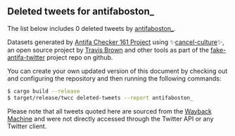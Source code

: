 ## Deleted tweets for antifaboston_

The list below includes 0 deleted tweets by
[antifaboston_](https://twitter.com/antifaboston_).



Datasets generated by [Antifa Checker 161 Project](https://twitter.com/antifacheck161) using ✨[cancel-culture](https://github.com/travisbrown/cancel-culture)✨, an open source project by 
[Travis Brown](https://twitter.com/travisbrown) and other tools as part of the 
[fake-antifa-twitter](https://github.com/antifacheck161/fake-antifa-twitter) project repo on github.

You can create your own updated version of this document by checking out and configuring the
repository and then running the following commands:

```bash
$ cargo build --release
$ target/release/twcc deleted-tweets --report antifaboston_
```

Please note that all tweets quoted here are sourced from the
[Wayback Machine](https://web.archive.org) and were not directly accessed through the Twitter API or
any Twitter client.

